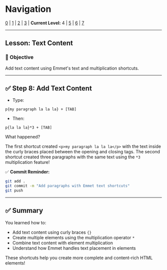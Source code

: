 # Navigation
[0](./emmet-intro-lv0.md) | [1](./emmet-intro-lv1.md) | [2](./emmet-intro-lv2.md) | [3](./emmet-intro-lv3.md) | **Current Level:** 4 | [5](./emmet-intro-lv5.md) | [6](./emmet-intro-lv6.md) | [7](./emmet-intro-lv7.md)

---

## Lesson: Text Content

### 🎯 Objective

Add text content using Emmet's text and multiplication shortcuts.

---

## ✅ Step 8: Add Text Content

* Type:

```
p{my paragraph la la la} + [TAB]
```

* Then:

```
p{la la la}*3 + [TAB]
```

What happened?

The first shortcut created `<p>my paragraph la la la</p>` with the text inside the curly braces placed between the opening and closing tags. The second shortcut created three paragraphs with the same text using the `*3` multiplication feature!

✅ **Commit Reminder:**

```bash
git add .
git commit -m "Add paragraphs with Emmet text shortcuts"
git push
```

---

## ✅ Summary

You learned how to:
* Add text content using curly braces `{}`
* Create multiple elements using the multiplication operator `*`
* Combine text content with element multiplication
* Understand how Emmet handles text placement in elements

These shortcuts help you create more complete and content-rich HTML elements! 